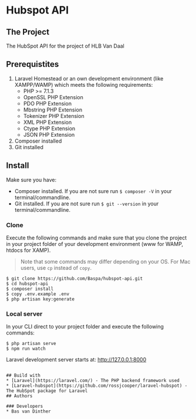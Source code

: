 # Hubspot API


## The Project
The HubSpot API for the project of HLB Van Daal

## Prerequistites
1. Laravel Homestead or an own development environment (like XAMPP/WAMP) which meets the following requirements:
	* PHP >= 7.1.3
	* OpenSSL PHP Extension
	* PDO PHP Extension
	* Mbstring PHP Extension
	* Tokenizer PHP Extension
	* XML PHP Extension
	* Ctype PHP Extension
	* JSON PHP Extension
2. Composer installed
3. Git installed

## Install
Make sure you have:
 * Composer installed. If you are not sure run `$ composer -V` in your terminal/commandline.
 * Git installed. If you are not sure run `$ git --version` in your terminal/commandline.

### Clone
Execute the following commands and make sure that you clone the project in your project folder of your development environment (www for WAMP, htdocs for XAMP). 
>Note that some commands may differ depending on your OS. For Mac users, use `cp` instead of `copy`.  

```
$ git clone https://github.com/Baspa/hubspot-api.git
$ cd hubspot-api
$ composer install
$ copy .env.example .env
$ php artisan key:generate
```

### Local server
In your CLI direct to your project folder and execute the following commands:
```
$ php artisan serve
$ npm run watch
```
Laravel development server starts at: http://127.0.0.1:8000
```

## Build with
* [Laravel](https://laravel.com/) - The PHP backend framework used
* [Laravel-hubspot](https://github.com/rossjcooper/laravel-hubspot) - The HubSpot package for Laravel
## Authors

### Developers
* Bas van Dinther

